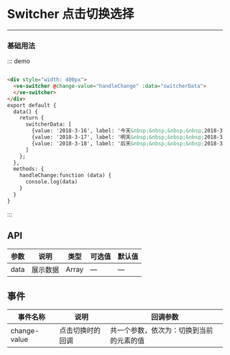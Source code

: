 # Switcher 点击切换选择
----
### 基础用法

<div style="width: 400px">
  <ve-switcher @change-value="handleChange" :data="switcherData">
  </ve-switcher>
</div>


::: demo
```html

<div style="width: 400px">
  <ve-switcher @change-value="handleChange" :data="switcherData">
  </ve-switcher>
</div>
export default {
  data() {
    return {
      switcherData: [
        {value: '2018-3-16', label: '今天&nbsp;&nbsp;&nbsp;&nbsp;2018-3-16',active: false},
        {value: '2018-3-17', label: '明天&nbsp;&nbsp;&nbsp;&nbsp;2018-3-17', active: true},
        {value: '2018-3-18', label: '后天&nbsp;&nbsp;&nbsp;&nbsp;2018-3-18',active: false}
      ]
    };
  },
  methods: {
    handleChange:function (data) {
      console.log(data)
    }
  }
}

```
:::

<script>
export default {
  data() {
    return {
      switcherData: [
        {value: '2018-3-16', label: '今天&nbsp;&nbsp;&nbsp;&nbsp;2018-3-16',active: false},
        {value: '2018-3-17', label: '明天&nbsp;&nbsp;&nbsp;&nbsp;2018-3-17', active: true},
        {value: '2018-3-18', label: '后天&nbsp;&nbsp;&nbsp;&nbsp;2018-3-18',active: false}
      ]
    };
  },
  methods: {
    handleChange:function (data) {
      console.log(data)
    }
  }
}
</script>


## API

| 参数      | 说明          | 类型      | 可选值                           | 默认值  |
|---------- |-------------- |---------- |--------------------------------  |-------- |
| data | 展示数据 | Array | — | — |



## 事件

| 事件名称      | 说明          | 回调参数  |
|---------- |-------------- |---------- |
| change-value | 点击切换时的回调 | 共一个参数，依次为：切换到当前的元素的值|
